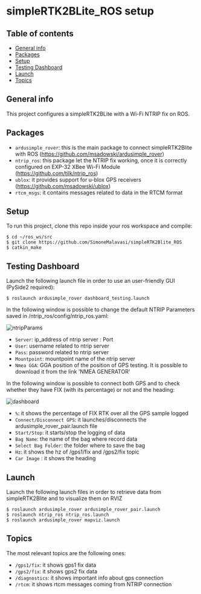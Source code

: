 # simpleRTK2BLite_ROS setup

## Table of contents
* [General info](#general-info)
* [Packages](#packages)
* [Setup](#setup)
* [Testing Dashboard](#testing-dashboard)
* [Launch](#launch)
* [Topics](#topics)

## General info
This project configures a simpleRTK2BLite with a Wi-Fi NTRIP fix on ROS.
	
## Packages
* `ardusimple_rover`: this is the main package to connect simpleRTK2Blite with ROS (https://github.com/msadowski/ardusimple_rover)
* `ntrip_ros`: this package let the NTRIP fix working, once it is correctly configured on EXP-32 XBee Wi-Fi Module (https://github.com/tilk/ntrip_ros)
* `ublox`: it provides support for u-blox GPS receivers (https://github.com/msadowski/ublox)
* `rtcm_msgs`: it contains messages related to data in the RTCM format

## Setup
To run this project, clone this repo inside your ros workspace and compile:

```
$ cd ~/ros_ws/src
$ git clone https://github.com/SimoneMalavasi/simpleRTK2Blite_ROS
$ catkin_make
```

## Testing Dashboard
Launch the following launch file in order to use an user-friendly GUI (PySide2 required):

```
$ roslaunch ardusimple_rover dashboard_testing.launch  
```
In the following window is possible to change the default NTRIP Parameters saved in /ntrip_ros/config/ntrip_ros.yaml:

![ntripParams](https://user-images.githubusercontent.com/75474136/151177283-1fc44286-41e6-437c-980f-c74e14015353.png)

* `Server`: ip_address of ntrip server : Port
* `User`: username related to ntrip server
* `Pass`: password related to ntrip server
* `Mountpoint`: mountpoint name of the ntrip server
* `Nmea GGA`: GGA position of the position of GPS testing. It is possible to download it from the link 'NMEA GENERATOR'

In the following window is possible to connect both GPS and to check whether they have FIX (with its percentage) or not and the heading:

![dashboard](https://user-images.githubusercontent.com/75474136/151177362-52392576-96a7-41b5-b91d-63f8355a928c.png)

* `%`: it shows the percentage of FIX RTK over all the GPS sample logged 
* `Connect/Disconnect GPS`: it launches/disconnects the ardusimple_rover_pair.launch file
* `Start/Stop`: it starts/stop the logging of data
* `Bag Name`: the name of the bag where record data
* `Select Bag Folder`: the folder where to save the bag
* `Hz`: it shows the hz of /gps1/fix and /gps2/fix topic
* `Car Image` : it shows the heading

## Launch
Launch the following launch files in order to retrieve data from simpleRTK2Blite and to visualize them on RVIZ

```
$ roslaunch ardusimple_rover ardusimple_rover_pair.launch  
$ roslaunch ntrip_ros ntrip_ros.launch
$ roslaunch ardusimple_rover mapviz.launch
```

## Topics
The most relevant topics are the following ones:
* `/gps1/fix`: it shows gps1 fix data
* `/gps2/fix`: it shows gps2 fix data
* `/diagnostics`: it shows important info about gps connection
* `/rtcm`: it shows rtcm messages coming from NTRIP connection
